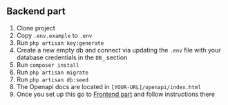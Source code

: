 ## Backend part

1. Clone project
2. Copy `.env.example` to `.env`
3. Run `php artisan key:generate`
4. Create a new empty db and connect via updating the `.env` file with your database credentials in the `DB_` section
5. Run `composer install`
6. Run `php artisan migrate`
7. Run `php artisan db:seed`
8. The Openapi docs are located in `[YOUR-URL]/openapi/index.html`
9. Once you set up this go to [Frontend part](https://github.com/Kristiansky/blog-frontend/) and follow instructions there
